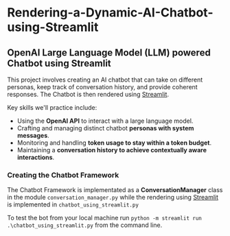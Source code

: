 # Rendering-a-Dynamic-AI-Chatbot-using-Streamlit
## OpenAI Large Language Model (LLM) powered Chatbot using Streamlit

This project involves creating an AI chatbot that can take on different personas, keep track of conversation history, and provide coherent responses.
The Chatbot is then rendered using [Streamlit](https://streamlit.io/).

Key skills we'll practice include:

* Using the **OpenAI API** to interact with a large language model.
* Crafting and managing distinct chatbot **personas with system messages**.
* Monitoring and handling **token usage to stay within a token budget**.
* Maintaining a **conversation history to achieve contextually aware interactions**.

### Creating the Chatbot Framework
The Chatbot Framework is implementated as a **ConversationManager** class in the module `conversation_manager.py` while the rendering using [Streamlit](https://streamlit.io/) is implemented in `chatbot_using_streamlit.py`

To test the bot from your local machine run `python -m streamlit run .\chatbot_using_streamlit.py` from the command line.
